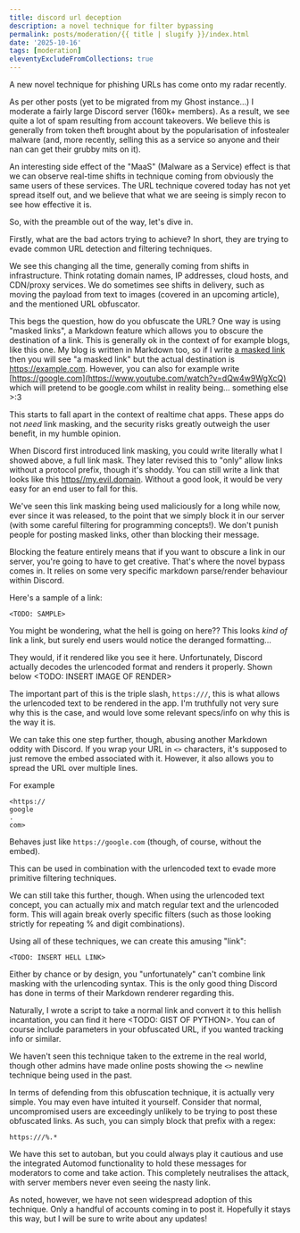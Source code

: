 ```yaml
---
title: discord url deception
description: a novel technique for filter bypassing
permalink: posts/moderation/{{ title | slugify }}/index.html
date: '2025-10-16'
tags: [moderation]
eleventyExcludeFromCollections: true
---
```

A new novel technique for phishing URLs has come onto my radar recently.

As per other posts (yet to be migrated from my Ghost instance...) I moderate a fairly large Discord server (160k+ members). As a result, we see quite a lot of spam resulting from account takeovers. We believe this is generally from token theft brought about by the popularisation of infostealer malware (and, more recently, selling this as a service so anyone and their nan can get their grubby mits on it).

An interesting side effect of the "MaaS" (Malware as a Service) effect is that we can observe real-time shifts in technique coming from obviously the same users of these services. The URL technique covered today has not yet spread itself out, and we believe that what we are seeing is simply recon to see how effective it is.

So, with the preamble out of the way, let's dive in. 

Firstly, what are the bad actors trying to achieve? In short, they are trying to evade common URL detection and filtering techniques.

We see this changing all the time, generally coming from shifts in infrastructure. Think rotating domain names, IP addresses, cloud hosts, and CDN/proxy services. We do sometimes see shifts in delivery, such as moving the payload from text to images (covered in an upcoming article), and the mentioned URL obfuscator.

This begs the question, how do you obfuscate the URL? One way is using "masked links", a Markdown feature which allows you to obscure the destination of a link. This is generally ok in the context of for example blogs, like this one. My blog is written in Markdown too, so if I write [a masked link](https://example.com) then you will see "a masked link" but the actual destination is https://example.com. However, you can also for example write [https://google.com](https://www.youtube.com/watch?v=dQw4w9WgXcQ) which will pretend to be google.com whilst in reality being... something else >:3

This starts to fall apart in the context of realtime chat apps. These apps do not *need* link masking, and the security risks greatly outweigh the user benefit, in my humble opinion.

When Discord first introduced link masking, you could write literally what I showed above, a full link mask. They later revised this to "only" allow links without a protocol prefix, though it's shoddy. You can still write a link that looks like this [https//my.evil.domain](https://example.com). Without a good look, it would be very easy for an end user to fall for this.

We've seen this link masking being used maliciously for a long while now, ever since it was released, to the point that we simply block it in our server (with some careful filtering for programming concepts!). We don't punish people for posting masked links, other than blocking their message.

Blocking the feature entirely means that if you want to obscure a link in our server, you're going to have to get creative. That's where the novel bypass comes in. It relies on some very specific markdown parse/render behaviour within Discord.

Here's a sample of a link:
```
<TODO: SAMPLE>
```

You might be wondering, what the hell is going on here?? This looks *kind of* link a link, but surely end users would notice the deranged formatting...

They would, if it rendered like you see it here. Unfortunately, Discord actually decodes the urlencoded format and renders it properly. Shown below
<TODO: INSERT IMAGE OF RENDER>

The important part of this is the triple slash, `https:///`, this is what allows the urlencoded text to be rendered in the app. I'm truthfully not very sure why this is the case, and would love some relevant specs/info on why this is the way it is.

We can take this one step further, though, abusing another Markdown oddity with Discord. If you wrap your URL in `<>` characters, it's supposed to just remove the embed associated with it. However, it also allows you to spread the URL over multiple lines.

For example
```
<https://
google
.
com>
```
Behaves just like `https://google.com` (though, of course, without the embed).

This can be used in combination with the urlencoded text to evade more primitive filtering techniques.

We can still take this further, though. When using the urlencoded text concept, you can actually mix and match regular text and the urlencoded form. This will again break overly specific filters (such as those looking strictly for repeating % and digit combinations).

Using all of these techniques, we can create this amusing "link":
```
<TODO: INSERT HELL LINK>
```

Either by chance or by design, you "unfortunately" can't combine link masking with the urlencoding syntax. This is the only good thing Discord has done in terms of their Markdown renderer regarding this.

Naturally, I wrote a script to take a normal link and convert it to this hellish incantation, you can find it here <TODO: GIST OF PYTHON>. You can of course include parameters in your obfuscated URL, if you wanted tracking info or similar.

We haven't seen this technique taken to the extreme in the real world, though other admins have made online posts showing the `<>` newline technique being used in the past.

In terms of defending from this obfuscation technique, it is actually very simple. You may even have intuited it yourself. Consider that normal, uncompromised users are exceedingly unlikely to be trying to post these obfuscated links. As such, you can simply block that prefix with a regex:
```regex
https:///%.*
```

We have this set to autoban, but you could always play it cautious and use the integrated Automod functionality to hold these messages for moderators to come and take action. This completely neutralises the attack, with server members never even seeing the nasty link.

As noted, however, we have not seen widespread adoption of this technique. Only a handful of accounts coming in to post it. Hopefully it stays this way, but I will be sure to write about any updates!
